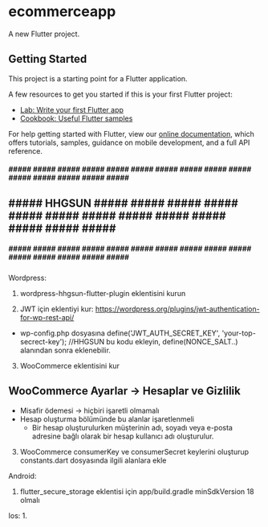 # ecommerceapp

A new Flutter project.

## Getting Started

This project is a starting point for a Flutter application.

A few resources to get you started if this is your first Flutter project:

- [Lab: Write your first Flutter app](https://flutter.dev/docs/get-started/codelab)
- [Cookbook: Useful Flutter samples](https://flutter.dev/docs/cookbook)

For help getting started with Flutter, view our
[online documentation](https://flutter.dev/docs), which offers tutorials,
samples, guidance on mobile development, and a full API reference.

##### ##### ##### ##### ##### ##### ##### ##### ##### ##### ##### ##### ##### ##### ##### ##### ###
## ##### HHGSUN ##### ##### ##### ##### ##### ##### ##### ##### ##### ##### ##### ##### ##### #####
##### ##### ##### ##### ##### ##### ##### ##### ##### ##### ##### ##### ##### ##### ##### ##### ###

Wordpress:
1. wordpress-hhgsun-flutter-plugin eklentisini kurun

2. JWT için eklentiyi kur: https://wordpress.org/plugins/jwt-authentication-for-wp-rest-api/
  - wp-config.php dosyasına
  define('JWT_AUTH_SECRET_KEY', 'your-top-secrect-key'); //HHGSUN
  bu kodu ekleyin, define(NONCE_SALT..) alanından sonra eklenebilir.

3. WooCommerce eklentisini kur
  ## WooCommerce Ayarlar -> Hesaplar ve Gizlilik
  - Misafir ödemesi -> hiçbiri işaretli olmamalı
  - Hesap oluşturma bölümünde bu alanlar işaretlenmeli
    - Bir hesap oluşturulurken müşterinin adı, soyadı veya e-posta adresine bağlı olarak bir hesap kullanıcı adı oluşturulur.

3. WooCommerce consumerKey ve consumerSecret keylerini oluşturup constants.dart dosyasında ilgili alanlara ekle

Android:
1. flutter_secure_storage eklentisi için app/build.gradle minSdkVersion 18 olmalı

Ios:
1. 